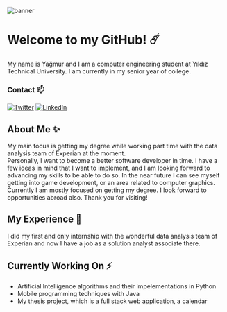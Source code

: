 
![banner](https://user-images.githubusercontent.com/76050599/147729607-c6e046b1-b3bb-4309-8cc6-a53ec2fddfce.png)

# Welcome to my GitHub! ☄️

My name is Yağmur and I am a computer engineering student at Yıldız Technical University. I am currently in my senior year of college.   


### Contact 📫

[![Twitter][twitter-shield]][twitter-url]
[![LinkedIn][linkedin-shield]][linkedin-url]

## About Me ✨

My main focus is getting my degree while working part time with the data analysis team of Experian at the moment.  
Personally, I want to become a better software developer in time. I have a few ideas in mind that I want to implement, and I am looking forward to advancing my skills to be able to do so. In the near future I can see myself getting into game development, or an area related to computer graphics. Currently I am mostly focused on getting my degree. I look forward to opportunities abroad also. 
Thank you for visiting!


## My Experience 🎃


I did my first and only internship with the wonderful data analysis team of Experian and now I have a job as a solution analyst associate there.


## Currently Working On ⚡

- Artificial Intelligence algorithms and their impelementations in Python
- Mobile programming techniques with Java
- My thesis project, which is a full stack web application, a calendar



[linkedin-shield]: https://img.shields.io/badge/linkedin-%230077B5.svg?style=for-the-badge&logo=linkedin&logoColor=white
[linkedin-url]:https://www.linkedin.com/in/ya%C4%9Fmur-duran-645510182/

[twitter-shield]: https://img.shields.io/badge/twitter-%231DA1F2.svg?style=for-the-badge&logo=Twitter&logoColor=white
[twitter-url]:https://www.linkedin.com/in/ya%C4%9Fmur-duran-645510182/
